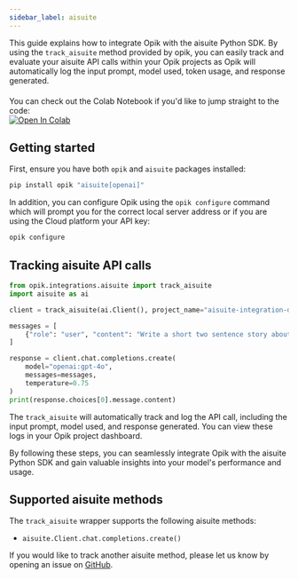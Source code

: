 ```yaml
---
sidebar_label: aisuite
---
```


This guide explains how to integrate Opik with the aisuite Python SDK. By using the `track_aisuite` method provided by opik, you can easily track and evaluate your aisuite API calls within your Opik projects as Opik will automatically log the input prompt, model used, token usage, and response generated.

<div style="display: flex; align-items: center; flex-wrap: wrap; margin: 20px 0;">
  <span style="margin-right: 10px;">You can check out the Colab Notebook if you'd like to jump straight to the code:</span>
  <a href="https://colab.research.google.com/github/comet-ml/opik/blob/main/apps/opik-documentation/documentation/docs/cookbook/aisuite.ipynb" target="_blank" rel="noopener noreferrer">
    <img src="https://colab.research.google.com/assets/colab-badge.svg" alt="Open In Colab" style="vertical-align: middle;"/>
  </a>
</div>

## Getting started

First, ensure you have both `opik` and `aisuite` packages installed:

```bash
pip install opik "aisuite[openai]"
```

In addition, you can configure Opik using the `opik configure` command which will prompt you for the correct local server address or if you are using the Cloud platform your API key:

```bash
opik configure
```

## Tracking aisuite API calls

```python
from opik.integrations.aisuite import track_aisuite
import aisuite as ai

client = track_aisuite(ai.Client(), project_name="aisuite-integration-demo")

messages = [
    {"role": "user", "content": "Write a short two sentence story about Opik."},
]

response = client.chat.completions.create(
    model="openai:gpt-4o",
    messages=messages,
    temperature=0.75
)
print(response.choices[0].message.content)
```

The `track_aisuite` will automatically track and log the API call, including the input prompt, model used, and response generated. You can view these logs in your Opik project dashboard.

By following these steps, you can seamlessly integrate Opik with the aisuite Python SDK and gain valuable insights into your model's performance and usage.

## Supported aisuite methods

The `track_aisuite` wrapper supports the following aisuite methods:

- `aisuite.Client.chat.completions.create()`

If you would like to track another aisuite method, please let us know by opening an issue on [GitHub](https://github.com/comet-ml/opik/issues).
